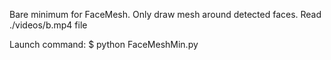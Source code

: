 Bare minimum for FaceMesh.
Only draw mesh around detected faces.
Read ./videos/b.mp4 file

Launch command:
$ python FaceMeshMin.py
